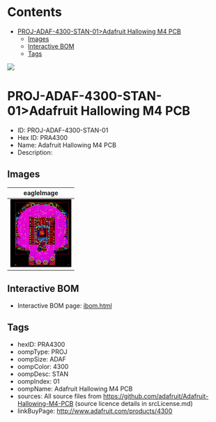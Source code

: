 



Contents
========

* [PROJ-ADAF-4300-STAN-01>Adafruit Hallowing M4 PCB](#proj-adaf-4300-stan-01adafruit-hallowing-m4-pcb)
	* [Images](#images)
	* [Interactive BOM](#interactive-bom)
	* [Tags](#tags)
  
![][im]
# PROJ-ADAF-4300-STAN-01>Adafruit Hallowing M4 PCB

- ID: PROJ-ADAF-4300-STAN-01
- Hex ID: PRA4300
- Name: Adafruit Hallowing M4 PCB
- Description: 

## Images
  
  

|eagleImage|
| :---: |
|[![eagleImage](eagleImage_140.png)](eagleImage_600.png)|

## Interactive BOM

- Interactive BOM page: [ibom.html](kicad/bom/ibom.html)

## Tags

- hexID: PRA4300
- oompType: PROJ
- oompSize: ADAF
- oompColor: 4300
- oompDesc: STAN
- oompIndex: 01
- oompName: Adafruit Hallowing M4 PCB
- sources: All source files from https://github.com/adafruit/Adafruit-Hallowing-M4-PCB (source licence details in srcLicense.md)
- linkBuyPage: http://www.adafruit.com/products/4300



[im]: eagleImage_450.png
